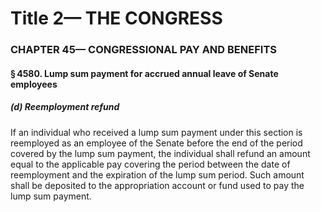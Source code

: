 
# Title 2— THE CONGRESS
### CHAPTER 45— CONGRESSIONAL PAY AND BENEFITS
#### § 4580. Lump sum payment for accrued annual leave of Senate employees
##### (d) Reemployment refund

If an individual who received a lump sum payment under this section is reemployed as an employee of the Senate before the end of the period covered by the lump sum payment, the individual shall refund an amount equal to the applicable pay covering the period between the date of reemployment and the expiration of the lump sum period. Such amount shall be deposited to the appropriation account or fund used to pay the lump sum payment.
